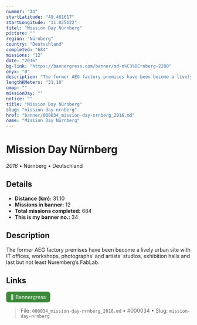 ```yaml
---
nummer: "34"
startLatitude: "49.461617"
startLongitude: "11.025122"
titel: "Mission Day Nürnberg"
picture: ""
region: "Nürnberg"
country: "Deutschland"
completed: "684"
missions: "12"
date: "2016"
bg-link: "https://bannergress.com/banner/md-n%C3%BCrnberg-2280"
onyx: "0"
description: "The former AEG factory premises have been become a lively urban site with IT offices, workshops, photographs’ and artists’ studios, exhibition halls and last but not least Nuremberg’s FabLab."
lengthKMeters: "31,10"
umap: ""
missionDay: ""
notice: ""
title: "Mission Day Nürnberg"
slug: "mission-day-nrnberg"
href: "banner/000034_mission-day-nrnberg_2016.md"
name: "Mission Day Nürnberg"
---
```

# Mission Day Nürnberg

*2016* • Nürnberg • Deutschland





## Details
- **Distance (km):** 31.10
- **Missions in banner:** 12
- **Total missions completed:** 684
- **This is my banner no.:** 34



## Description
The former AEG factory premises have been become a lively urban site with IT offices, workshops, photographs’ and artists’ studios, exhibition halls and last but not least Nuremberg’s FabLab.



## Links
<a href="https://bannergress.com/banner/md-n%C3%BCrnberg-2280" target="_blank" style="display:inline-block;margin-right:8px;padding:6px 12px;background:#3c8b3c;color:#fff;text-decoration:none;border-radius:6px;">🔗 Bannergress</a>



> File: `000034_mission-day-nrnberg_2016.md`
> • #000034
> • Slug: `mission-day-nrnberg`
